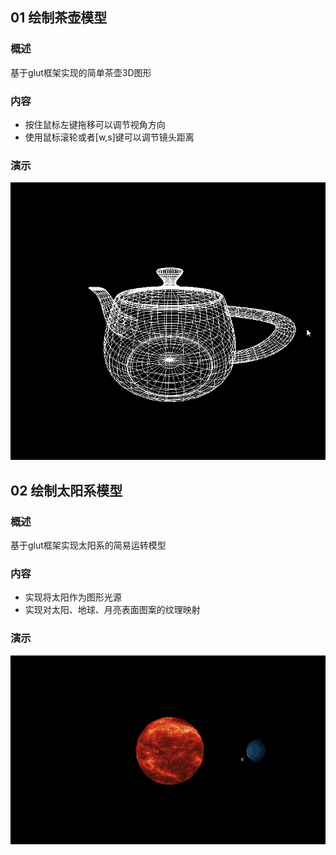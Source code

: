 ## 01 绘制茶壶模型

### 概述
基于glut框架实现的简单茶壶3D图形

### 内容
- 按住鼠标左键拖移可以调节视角方向
- 使用鼠标滚轮或者[w,s]键可以调节镜头距离

### 演示
![image](./Project01/sample.gif)

## 02 绘制太阳系模型

### 概述
基于glut框架实现太阳系的简易运转模型

### 内容
- 实现将太阳作为图形光源
- 实现对太阳、地球、月亮表面图案的纹理映射

### 演示
![image](./Project02/sample.gif)
